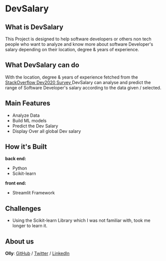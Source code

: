 # DevSalary


## What is DevSalary
This Project is designed to help software developers or others non tech people who want to analyze and know more about software Developer's salary depending on their location, degree & years of experience.

## What DevSalary can do
With the location, degree & years of experience fetched from the [StackOverflow Dev2020 Survey ](https://insights.stackoverflow.com/survey/2020) DevSalary can analyse and predict the range of Software Developer's salary according to the data given / selected.

## Main Features
- Analyze Data 
- Build ML models
- Predict the Dev Salary
- Display Over all global Dev salary 

## How it's Built
**back end:**
- Python
- Scikit-learn

**front end:**
- Streamlit Framework

## Challenges
- Using the Scikit-learn Library which I was not familiar with, took me longer to learn it. 

## About us
**Olly**: [GitHub](https://github.com/ollyimanishimwe) / [Twitter](https://twitter.com/OllyImanishimwe) / [LinkedIn](https://www.linkedin.com/in/ollyimanishimwe/)

